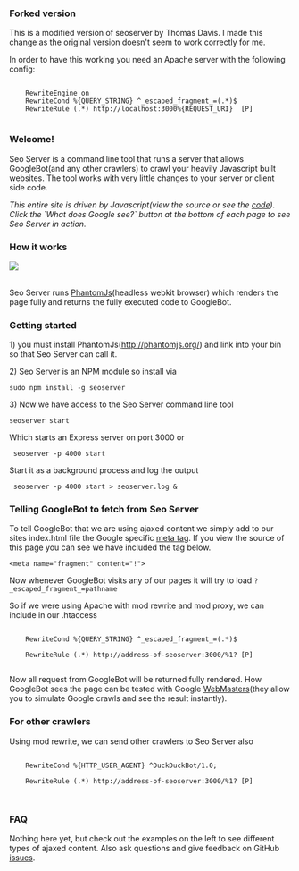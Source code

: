   <h3>Forked version</h3>
  <p>This is a modified version of seoserver by Thomas Davis. I made this change as the original version doesn't seem to work correctly for me.</p>
  <p>In order to have this working you need an Apache server with the following config:</p>
  <code>
	RewriteEngine on
	RewriteCond %{QUERY_STRING} ^_escaped_fragment_=(.*)$
	RewriteRule (.*) http://localhost:3000%{REQUEST_URI}  [P]
  </code>


  <h3>Welcome!</h3>
  <p>Seo Server is a command line tool that runs a server that allows GoogleBot(and any other crawlers) to crawl your heavily Javascript built websites. The tool works with very little changes to your server or client side code.</p>
  <p><i>This entire site is driven by Javascript(view the source or see the <a href="https://github.com/apiengine/seoserver-site">code</a>). Click the `What does Google see?` button at the bottom of each page to see Seo Server in action.</i></p>

  <h3>How it works</h3>
  <img src="http://yuml.me/5b1b60bb" /><br /><br />
  <p>Seo Server runs <a href="http://phantomjs.org/">PhantomJs</a>(headless webkit browser) which renders the page fully and returns the fully executed code to GoogleBot.</p>
  
  <h3>Getting started</h3>
  <p>1) you must install PhantomJs(<a href="http://phantomjs.org/">http://phantomjs.org/</a>) and link into your bin so that Seo Server can call it.</p>
  <p>2) Seo Server is an NPM module so install via</p>
  <code>sudo npm install -g seoserver</code>
  <p>3) Now we have access to the Seo Server command line tool</p>
  <code>seoserver start</code>
  <p>Which starts an Express server on port 3000 or</p>
  <code> seoserver -p 4000 start</code> 
  <p>Start it as a background process and log the output</p>
  <code> seoserver -p 4000 start > seoserver.log &</code> 

  <h3>Telling GoogleBot to fetch from Seo Server</h3>
  <p>To tell GoogleBot that we are using ajaxed content we simply add to our sites index.html file the Google specific <a href="https://developers.google.com/webmasters/ajax-crawling/docs/specification">meta tag</a>. If you view the source of this page you can see we have included the tag below. </p>
  <code>&lt;meta name="fragment" content="!"&gt;</code>
  <p>Now whenever GoogleBot visits any of our pages it will try to load <code>?_escaped_fragment_=pathname</code></p>
  <p>So if we were using Apache with mod rewrite and mod proxy, we can include in our .htaccess</p>
  <code>
    RewriteCond %{QUERY_STRING} ^_escaped_fragment_=(.*)$<br />
    RewriteRule (.*) http://address-of-seoserver:3000/%1? [P]
  </code>
  <p>Now all request from GoogleBot will be returned fully rendered. How GoogleBot sees the page can be tested with Google <a href="http://www.google.com/webmasters/">WebMasters</a>(they allow you to simulate Google crawls and see the result instantly).</p>

  <h3>For other crawlers</h3>
  <p>
    Using mod rewrite, we can send other crawlers to Seo Server also
  </p>
  <code>
    RewriteCond %{HTTP_USER_AGENT} ^DuckDuckBot/1.0;<br />
    RewriteRule (.*) http://address-of-seoserver:3000/%1? [P]

  </code>
  <h3>FAQ</h3>
  <p>Nothing here yet, but check out the examples on the left to see different types of ajaxed content. Also ask questions and give feedback on GitHub <a href="https://github.com/apiengine/seoserver/issues">issues</a>.
